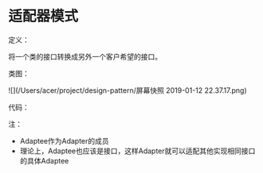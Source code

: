 # 适配器模式

定义：

将一个类的接口转换成另外一个客户希望的接口。

类图：

![](/Users/acer/project/design-pattern/屏幕快照 2019-01-12 22.37.17.png)

代码：

注：

- Adaptee作为Adapter的成员
- 理论上，Adaptee也应该是接口，这样Adapter就可以适配其他实现相同接口的具体Adaptee